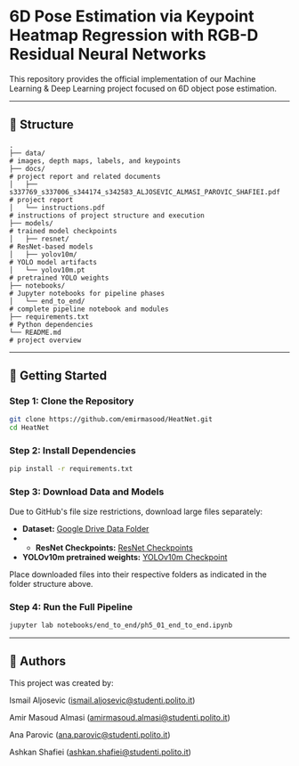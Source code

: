 # 6D Pose Estimation via Keypoint Heatmap Regression with RGB-D Residual Neural Networks

This repository provides the official implementation of our Machine Learning & Deep Learning project focused on 6D object pose estimation.

---

## 📂 Structure

```
.
├── data/                                                                        # images, depth maps, labels, and keypoints
├── docs/                                                                        # project report and related documents
│   ├── s337769_s337006_s344174_s342583_ALJOSEVIC_ALMASI_PAROVIC_SHAFIEI.pdf     # project report
│   └── instructions.pdf                                                         # instructions of project structure and execution
├── models/                                                                      # trained model checkpoints
│   ├── resnet/                                                                  # ResNet-based models
│   ├── yolov10m/                                                                # YOLO model artifacts
│   └── yolov10m.pt                                                              # pretrained YOLO weights
├── notebooks/                                                                   # Jupyter notebooks for pipeline phases
│   └── end_to_end/                                                              # complete pipeline notebook and modules
├── requirements.txt                                                             # Python dependencies
└── README.md                                                                    # project overview
```

---

## 🚀 Getting Started

### Step 1: Clone the Repository

```bash
git clone https://github.com/emirmasood/HeatNet.git
cd HeatNet
```

### Step 2: Install Dependencies

```bash
pip install -r requirements.txt
```

### Step 3: Download Data and Models

Due to GitHub's file size restrictions, download large files separately:

* **Dataset:** [Google Drive Data Folder](https://drive.google.com/drive/folders/1bMuIT9NpPXCQPV6SGFvr6aIEn42B3BZ-?usp=sharing)
* * **ResNet Checkpoints:** [ResNet Checkpoints](https://drive.google.com/drive/folders/14pTckwpHFnaL27vCwQ3DRbv9XOCgZZOM?usp=drive_link)
* **YOLOv10m pretrained weights:** [YOLOv10m Checkpoint](https://drive.google.com/file/d/1mRdriU3u85oxcL0CPeIhJBxX795iENse/view?usp=drive_link)

Place downloaded files into their respective folders as indicated in the folder structure above.

### Step 4: Run the Full Pipeline

```bash
jupyter lab notebooks/end_to_end/ph5_01_end_to_end.ipynb
```

---

## 👥 Authors
This project was created by:

Ismail Aljosevic (ismail.aljosevic@studenti.polito.it)

Amir Masoud Almasi (amirmasoud.almasi@studenti.polito.it)

Ana Parovic (ana.parovic@studenti.polito.it)

Ashkan Shafiei (ashkan.shafiei@studenti.polito.it)
